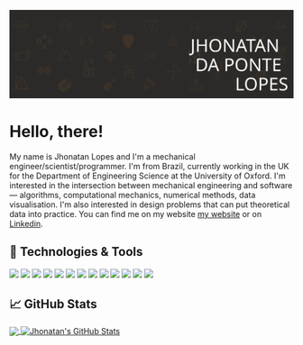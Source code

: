 
[![Header](assets/banner.svg "Header")](https://drjplopes.com/)

# Hello, there!

My name is Jhonatan Lopes and I'm a mechanical engineer/scientist/programmer. I'm from Brazil, currently working in the UK for the Department of Engineering Science at the University of Oxford. I'm interested in the intersection between mechanical engineering and software — algorithms, computational mechanics, numerical methods, data visualisation. I'm also interested in design problems that can put theoretical data into practice. You can find me on my website [my website](https://drjplopes.com) or on [Linkedin](https://www.linkedin.com/in/jhonatan-dapontelopes).


## 🔧 Technologies & Tools
![](https://img.shields.io/badge/Code-Python-informational?style=for-the-badge&labelColor=0d0d0d&color=9e8568&logoColor=white)
![](https://img.shields.io/badge/Code-Matlab-informational?style=for-the-badge&labelColor=0d0d0d&color=9e8568&logoColor=white)
![](https://img.shields.io/badge/Code-JavaScript-informational?style=for-the-badge&labelColor=0d0d0d&color=9e8568&logoColor=white)
![](https://img.shields.io/badge/Code-HTML-informational?style=for-the-badge&labelColor=0d0d0d&color=9e8568&logoColor=white)
![](https://img.shields.io/badge/Code-CSS-informational?style=for-the-badge&labelColor=0d0d0d&color=9e8568&logoColor=white)
![](https://img.shields.io/badge/Code-LabVIEW-informational?style=for-the-badge&labelColor=0d0d0d&color=9e8568&logoColor=white)
![](https://img.shields.io/badge/Tools-FEA-informational?style=for-the-badge&labelColor=0d0d0d&color=9e8568&logoColor=white)
![](https://img.shields.io/badge/Tools-CFD-informational?style=for-the-badge&labelColor=0d0d0d&color=9e8568&logoColor=white)
![](https://img.shields.io/badge/Tools-ABAQUS-informational?style=for-the-badge&labelColor=0d0d0d&color=9e8568&logoColor=white)
![](https://img.shields.io/badge/Tools-ANSYS-informational?style=for-the-badge&labelColor=0d0d0d&color=9e8568&logoColor=white)
![](https://img.shields.io/badge/Tools-SolidWorks-informational?style=for-the-badge&labelColor=0d0d0d&color=9e8568&logoColor=white)
![](https://img.shields.io/badge/OS-Windows-informational?style=for-the-badge&labelColor=0d0d0d&color=9e8568&logoColor=white)
![](https://img.shields.io/badge/OS-Linux-informational?style=for-the-badge&labelColor=0d0d0d&color=9e8568&logoColor=white)


## &#x1f4c8; GitHub Stats

<a href="https://github.com/jhonatan-lopes/jhonatan-lopes">
  <img align="center" src="https://github-readme-stats.vercel.app/api/top-langs/?username=jhonatan-lopes&hide=css,html&title_color=ffffff&text_color=ffffff&icon_color=9e8568&bg_color=000000&langs_count=3" />
</a>
<a href="https://github.com/jhonatan-lopes/jhonatan-lopes">
  <img align="center" src="https://github-readme-stats.vercel.app/api?username=jhonatan-lopes&show_icons=true&line_height=27&count_private=true&title_color=ffffff&text_color=ffffff&icon_color=9e8568&bg_color=000000" alt="Jhonatan's GitHub Stats" />
</a>


<!-- links to social media icons -->

<!-- icons with padding -->

[1.1]: http://i.imgur.com/tXSoThF.png (twitter icon with padding)
[2.1]: http://i.imgur.com/0o48UoR.png (github icon with padding)

<!-- icons without padding -->

[1.2]: http://i.imgur.com/wWzX9uB.png (twitter icon without padding)
[2.2]: http://i.imgur.com/9I6NRUm.png (github icon without padding)
[3.2]: https://raw.githubusercontent.com/MartinHeinz/MartinHeinz/master/linkedin-3-16.png (LinkedIn icon without padding)


<!-- links to your social media accounts -->

[1]: https://twitter.com/Martin_Heinz_
[2]: https://github.com/MartinHeinz
[3]: https://www.linkedin.com/in/heinz-martin/


<!-- Resources -->
<!-- Icons: https://simpleicons.org/ -->
<!-- GitHub Stats: https://github.com/anuraghazra/github-readme-stats -->
<!-- Emojis: https://emojipedia.org/emoji/ -->
<!-- HTML Emojis: https://www.fileformat.info/index.htm -->
<!-- Shields: https://shields.io/ -->
<!-- Awesome GitHub Profile README: https://github.com/abhisheknaiidu/awesome-github-profile-readme -->

